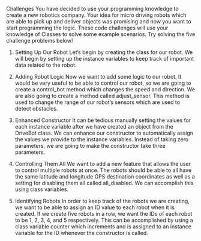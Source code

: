 Challenges
You have decided to use your programming knowledge to create a new robotics company. Your idea for micro driving robots which are able to pick up and deliver objects was promising and now you want to start programming the logic. These code challenges will use your knowledge of Classes to solve some example scenarios. Try solving the five challenge problems below!

1. Setting Up Our Robot
Let’s begin by creating the class for our robot. We will begin by setting up the instance variables to keep track of important data related to the robot.

2. Adding Robot Logic
Now we want to add some logic to our robot. It would be very useful to be able to control our robot, so we are going to create a control_bot method which changes the speed and direction. We are also going to create a method called adjust_sensor. This method is used to change the range of our robot’s sensors which are used to detect obstacles.

3. Enhanced Constructor
It can be tedious manually setting the values for each instance variable after we have created an object from the DriveBot class. We can enhance our constructor to automatically assign the values we provide to the instance variables. Instead of taking zero parameters, we are going to make the constructor take three parameters. 

4. Controlling Them All
We want to add a new feature that allows the user to control multiple robots at once. The robots should be able to all have the same latitude and longitude GPS destination coordinates as well as a setting for disabling them all called all_disabled. We can accomplish this using class variables.

5. Identifying Robots
In order to keep track of the robots we are creating, we want to be able to assign an ID value to each robot when it is created. If we create five robots in a row, we want the IDs of each robot to be 1, 2, 3, 4, and 5 respectively. This can be accomplished by using a class variable counter which increments and is assigned to an instance variable for the ID whenever the constructor is called. 